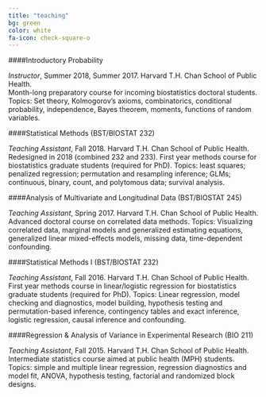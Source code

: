 ```yaml
---
title: "teaching"
bg: green
color: white
fa-icon: check-square-o
---
```





####Introductory Probability

*Instructor*, Summer 2018, Summer 2017. Harvard T.H. Chan School of Public Health.  
Month-long preparatory course for incoming biostatistics doctoral students. Topics: Set theory, Kolmogorov’s axioms, combinatorics, conditional probability, independence, Bayes theorem, moments, functions of random variables. 

####Statistical Methods (BST/BIOSTAT 232)

*Teaching Assistant*, Fall 2018. Harvard T.H. Chan School of Public Health.  
Redesigned in 2018 (combined 232 and 233). First year methods course for biostatistics graduate students (required for PhD). Topics: least squares; penalized regression; permutation and resampling inference; GLMs; continuous, binary, count, and polytomous data; survival analysis. 

####Analysis of Multivariate and Longitudinal Data (BST/BIOSTAT 245)

*Teaching Assistant*, Spring 2017. Harvard T.H. Chan School of Public Health.  
Advanced doctoral course on correlated data methods. Topics: Visualizing correlated data, marginal models and generalized estimating equations, generalized linear mixed-effects models, missing data, time-dependent confounding. 

####Statistical Methods I (BST/BIOSTAT 232)

*Teaching Assistant*, Fall 2016. Harvard T.H. Chan School of Public Health.  
First year methods course in linear/logistic regression for biostatistics graduate students (required for PhD). Topics: Linear regression, model checking and diagnostics, model building, hypothesis testing and permutation-based inference, contingency tables and exact inference, logistic regression, causal inference and confounding. 

####Regression & Analysis of Variance in Experimental Research (BIO 211)

*Teaching Assistant*, Fall 2015. Harvard T.H. Chan School of Public Health.  
Intermediate statistics course aimed at public health (MPH) students. Topics: simple and multiple linear regression, regression diagnostics and model fit, ANOVA, hypothesis testing, factorial and randomized block designs. 
